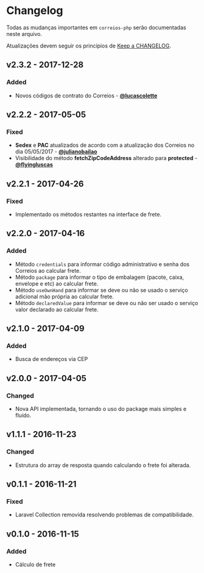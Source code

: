 # Changelog

Todas as mudanças importantes em `correios-php` serão documentadas neste arquivo.

Atualizações devem seguir os princípios de [Keep a CHANGELOG](http://keepachangelog.com/).

## v2.3.2 - 2017-12-28

### Added
- Novos códigos de contrato do Correios - **[@lucascolette](https://github.com/lucascolette)**

## v2.2.2 - 2017-05-05

### Fixed
- **Sedex** e **PAC** atualizados de acordo com a atualização dos Correios no dia 05/05/2017 - **[@julianobailao](https://github.com/julianobailao)**
- Visibilidade do método **fetchZipCodeAddress** alterado para **protected** - **[@flyingluscas](https://github.com/flyingluscas)**

## v2.2.1 - 2017-04-26

### Fixed
- Implementado os métodos restantes na interface de frete.

## v2.2.0 - 2017-04-16

### Added
- Método `credentials` para informar código administrativo e senha dos Correios ao calcular frete.
- Método `package` para informar o tipo de embalagem (pacote, caixa, envelope e etc) ao calcular frete.
- Método `useOwnHand` para informar se deve ou não se usado o serviço adicional mão própria ao calcular frete.
- Método `declaredValue` para informar se deve ou não ser usado o serviço valor declarado ao calcular frete.

## v2.1.0 - 2017-04-09

### Added
- Busca de endereços via CEP

## v2.0.0 - 2017-04-05

### Changed
- Nova API implementada, tornando o uso do package mais simples e fluído.

## v1.1.1 - 2016-11-23

### Changed
- Estrutura do array de resposta quando calculando o frete foi alterada.

## v0.1.1 - 2016-11-21

### Fixed
- Laravel Collection removida resolvendo problemas de compatibilidade.

## v0.1.0 - 2016-11-15

### Added
- Cálculo de frete

